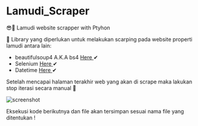 # Lamudi_Scraper
😎🍕 Lamudi website scrapper with Ptyhon

🥐 Library yang diperlukan untuk melakukan scarping pada website properti lamudi antara lain:
- beautifulsoup4 A.K.A bs4 <a href="https://pypi.org/project/beautifulsoup4/"> Here </a> ✔
- Selenium <a href="https://pypi.org/project/selenium/"> Here </a> ✔
- Datetime <a href="https://pypi.org/project/datetime-selenium/"> Here </a> ✔


Setelah mencapai halaman terakhir web yang akan di scrape maka lakukan stop iterasi secara manual 🛑

![screenshot](https://i.ibb.co/gSLXtLp/Lamudi-Scraper-web-scraping-ipynb-at-main-mikoelino-Lamudi-Scraper-Google-Chrome-13-02-2021-06-20-31.png)

Eksekusi kode berikutnya dan file akan tersimpan sesuai nama file yang ditentukan !
